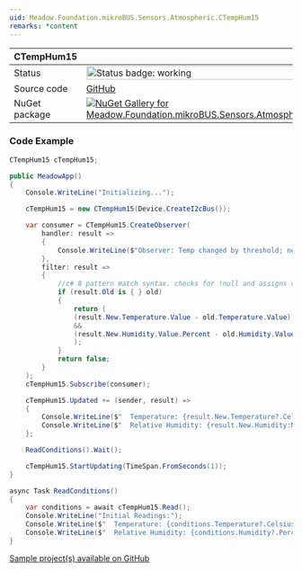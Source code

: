 ```yaml
---
uid: Meadow.Foundation.mikroBUS.Sensors.Atmospheric.CTempHum15
remarks: *content
---
```


| CTempHum15 | |
|--------|--------|
| Status | <img src="https://img.shields.io/badge/Working-brightgreen" style="width: auto; height: -webkit-fill-available;" alt="Status badge: working" /> |
| Source code | [GitHub](https://github.com/WildernessLabs/Meadow.Foundation.MikroBus/tree/main/Source/CTempHum15) |
| NuGet package | <a href="https://www.nuget.org/packages/Meadow.Foundation.mikroBUS.Sensors.Atmospheric.CTempHum15/" target="_blank"><img src="https://img.shields.io/nuget/v/Meadow.Foundation.mikroBUS.Sensors.Atmospheric.CTempHum15.svg?label=Meadow.Foundation.mikroBUS.Sensors.Atmospheric.CTempHum15" alt="NuGet Gallery for Meadow.Foundation.mikroBUS.Sensors.Atmospheric.CTempHum15" /></a> |
### Code Example

```csharp
CTempHum15 cTempHum15;

public MeadowApp()
{
    Console.WriteLine("Initializing...");

    cTempHum15 = new CTempHum15(Device.CreateI2cBus());

    var consumer = CTempHum15.CreateObserver(
        handler: result =>
        {
            Console.WriteLine($"Observer: Temp changed by threshold; new temp: {result.New.Temperature?.Celsius:N2}C, old: {result.Old?.Temperature?.Celsius:N2}C");
        },
        filter: result =>
        {
            //c# 8 pattern match syntax. checks for !null and assigns var.
            if (result.Old is { } old)
            {
                return (
                (result.New.Temperature.Value - old.Temperature.Value).Abs().Celsius > 0.5
                &&
                (result.New.Humidity.Value.Percent - old.Humidity.Value.Percent) > 0.05
                );
            }
            return false;
        }
    );
    cTempHum15.Subscribe(consumer);

    cTempHum15.Updated += (sender, result) =>
    {
        Console.WriteLine($"  Temperature: {result.New.Temperature?.Celsius:N2}C");
        Console.WriteLine($"  Relative Humidity: {result.New.Humidity:N2}%");
    };

    ReadConditions().Wait();

    cTempHum15.StartUpdating(TimeSpan.FromSeconds(1));
}

async Task ReadConditions()
{
    var conditions = await cTempHum15.Read();
    Console.WriteLine("Initial Readings:");
    Console.WriteLine($"  Temperature: {conditions.Temperature?.Celsius:N2}C");
    Console.WriteLine($"  Relative Humidity: {conditions.Humidity?.Percent:N2}%");
}

```

[Sample project(s) available on GitHub](https://github.com/WildernessLabs/Meadow.Foundation.MikroBus/tree/main/Source/CTempHum15/Sample/CTempHum15_Sample)

